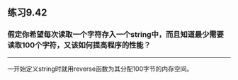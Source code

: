 ## 练习9.42
### 假定你希望每次读取一个字符存入一个string中，而且知道最少需要读取100个字符，又该如何提高程序的性能？
***
一开始定义string时就用reverse函数为其分配100字节的内存空间。